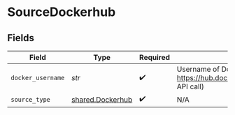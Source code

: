 # SourceDockerhub


## Fields

| Field                                                                                                        | Type                                                                                                         | Required                                                                                                     | Description                                                                                                  | Example                                                                                                      |
| ------------------------------------------------------------------------------------------------------------ | ------------------------------------------------------------------------------------------------------------ | ------------------------------------------------------------------------------------------------------------ | ------------------------------------------------------------------------------------------------------------ | ------------------------------------------------------------------------------------------------------------ |
| `docker_username`                                                                                            | *str*                                                                                                        | :heavy_check_mark:                                                                                           | Username of DockerHub person or organization (for https://hub.docker.com/v2/repositories/USERNAME/ API call) | airbyte                                                                                                      |
| `source_type`                                                                                                | [shared.Dockerhub](../../models/shared/dockerhub.md)                                                         | :heavy_check_mark:                                                                                           | N/A                                                                                                          |                                                                                                              |